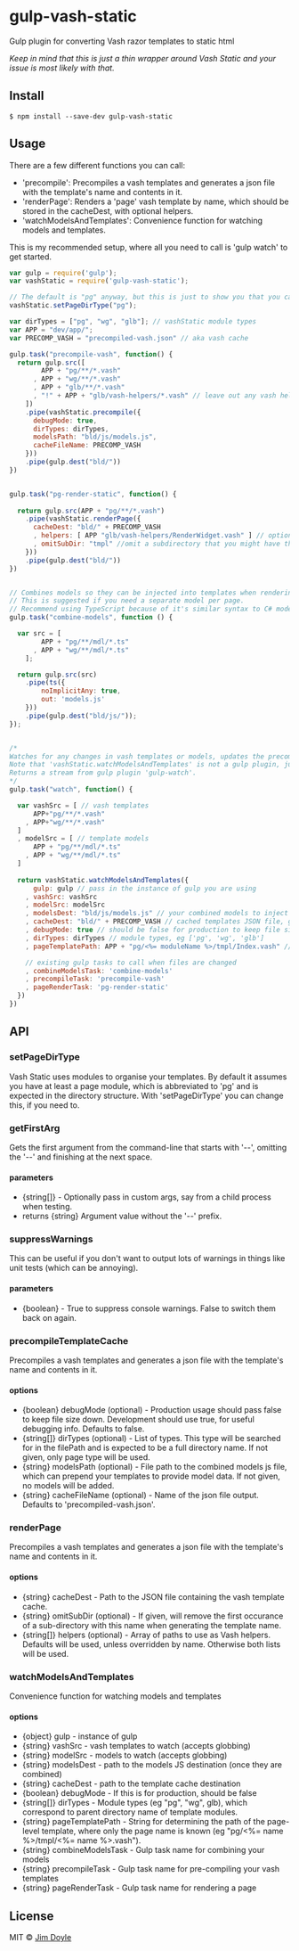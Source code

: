 # gulp-vash-static
Gulp plugin for converting Vash razor templates to static html

*Keep in mind that this is just a thin wrapper around Vash Static and your issue is most likely with that.*

## Install

```
$ npm install --save-dev gulp-vash-static
```


## Usage
There are a few different functions you can call:
- 'precompile': Precompiles a vash templates and generates a json file with the template's name and contents in it.
- 'renderPage': Renders a 'page' vash template by name, which should be stored in the cacheDest, with optional helpers.
- 'watchModelsAndTemplates': Convenience function for watching models and templates.

This is my recommended setup, where all you need to call is 'gulp watch' to get started.

```js
var gulp = require('gulp');
var vashStatic = require('gulp-vash-static');

// The default is "pg" anyway, but this is just to show you that you can change it to another directory name if you wish
vashStatic.setPageDirType("pg");

var dirTypes = ["pg", "wg", "glb"]; // vashStatic module types
var APP = "dev/app/";
var PRECOMP_VASH = "precompiled-vash.json" // aka vash cache

gulp.task("precompile-vash", function() {
  return gulp.src([
        APP + "pg/**/*.vash"
      , APP + "wg/**/*.vash"
      , APP + "glb/**/*.vash"
      , "!" + APP + "glb/vash-helpers/*.vash" // leave out any vash helpers you have
    ])
    .pipe(vashStatic.precompile({
      debugMode: true, 
      dirTypes: dirTypes, 
      modelsPath: "bld/js/models.js",
      cacheFileName: PRECOMP_VASH
    }))
    .pipe(gulp.dest("bld/"))
})


gulp.task("pg-render-static", function() {
  
  return gulp.src(APP + "pg/**/*.vash")
    .pipe(vashStatic.renderPage({
      cacheDest: "bld/" + PRECOMP_VASH
      , helpers: [ APP "glb/vash-helpers/RenderWidget.vash" ] // optionally, you can add or override (same name) with custom helpers
      , omitSubDir: "tmpl" //omit a subdirectory that you might have that you don't want to be part of the template name
    }))
    .pipe(gulp.dest("bld/"))
})


// Combines models so they can be injected into templates when rendering. 
// This is suggested if you need a separate model per page. 
// Recommend using TypeScript because of it's similar syntax to C# models, which makes integration of Razor front end and back end easier. 
gulp.task("combine-models", function () {

  var src = [ 
        APP + "pg/**/mdl/*.ts"
      , APP + "wg/**/mdl/*.ts"
    ];

  return gulp.src(src)
    .pipe(ts({
        noImplicitAny: true,
        out: 'models.js'
    }))
    .pipe(gulp.dest("bld/js/"));
});


/*
Watches for any changes in vash templates or models, updates the precompiled template cache (on the file system), then renders the page marked by a flag (eg --home) by calling the 'pg-render-static' task.
Note that 'vashStatic.watchModelsAndTemplates' is not a gulp plugin, just a convenience function that abstracts away some complex logic.
Returns a stream from gulp plugin 'gulp-watch'.
*/
gulp.task("watch", function() {

  var vashSrc = [ // vash templates
      APP+"pg/**/*.vash"
    , APP+"wg/**/*.vash"
  ]
  , modelSrc = [ // template models
      APP + "pg/**/mdl/*.ts"
    , APP + "wg/**/mdl/*.ts"
  ]
  
  return vashStatic.watchModelsAndTemplates({
      gulp: gulp // pass in the instance of gulp you are using
    , vashSrc: vashSrc
    , modelSrc: modelSrc
    , modelsDest: "bld/js/models.js" // your combined models to inject when rendering templates
    , cacheDest: "bld/" + PRECOMP_VASH // cached templates JSON file, generated by 'precompile-vash' task 
    , debugMode: true // should be false for production to keep file size down
    , dirTypes: dirTypes // module types, eg ['pg', 'wg', 'glb']
    , pageTemplatePath: APP + "pg/<%= moduleName %>/tmpl/Index.vash" // pattern to the vash template, using moduleName from the '--home' flag

    // existing gulp tasks to call when files are changed
    , combineModelsTask: 'combine-models'
    , precompileTask: 'precompile-vash'
    , pageRenderTask: 'pg-render-static'
  })
})
```

## API

### setPageDirType
Vash Static uses modules to organise your templates. By default it assumes you have at least a page module, which is abbreviated to 'pg' and is expected in the directory structure. With 'setPageDirType' you can change this, if you need to.


### getFirstArg
Gets the first argument from the command-line that starts with '--', omitting the '--' and finishing at the next space.

#### parameters
- {string[]} - Optionally pass in custom args, say from a child process when testing. 
- returns {string} Argument value without the '--' prefix.


### suppressWarnings
This can be useful if you don't want to output lots of warnings in things like unit tests (which can be annoying).

#### parameters
- {boolean} - True to suppress console warnings. False to switch them back on again.



### precompileTemplateCache
Precompiles a vash templates and generates a json file with the template's name and contents in it.

#### options
- {boolean} debugMode (optional) - Production usage should pass false to keep file size down. Development should use true, for useful debugging info. Defaults to false. 
- {string[]} dirTypes (optional) - List of types. This type will be searched for in the filePath and is expected to be a full directory name. If not given, only page type will be used.
- {string} modelsPath (optional) - File path to the combined models js file, which can prepend your templates to provide model data. If not given, no models will be added.
- {string} cacheFileName (optional) - Name of the json file output. Defaults to 'precompiled-vash.json'.


### renderPage
Precompiles a vash templates and generates a json file with the template's name and contents in it.

#### options
- {string} cacheDest - Path to the JSON file containing the vash template cache.
- {string} omitSubDir (optional) - If given, will remove the first occurance of a sub-directory with this name when generating the template name.
- {string[]} helpers (optional) - Array of paths to use as Vash helpers. Defaults will be used, unless overridden by name. Otherwise both lists will be used.


### watchModelsAndTemplates
Convenience function for watching models and templates

#### options
- {object} gulp - instance of gulp
- {string} vashSrc - vash templates to watch (accepts globbing)
- {string} modelSrc - models to watch (accepts globbing)
- {string} modelsDest - path to the models JS destination (once they are combined)
- {string} cacheDest - path to the template cache destination
- {boolean} debugMode - If this is for production, should be false
- {string[]} dirTypes - Module types (eg "pg", "wg", glb), which correspond to parent directory name of template modules.
- {string} pageTemplatePath - String for determining the path of the page-level template, where only the page name is known (eg "pg/<%= name %>/tmpl/<%= name %>.vash").
- {string} combineModelsTask - Gulp task name for combining your models
- {string} precompileTask - Gulp task name for pre-compiling your vash templates
- {string} pageRenderTask - Gulp task name for rendering a page

## License
MIT © [Jim Doyle](http://jimdoyle.com.au)